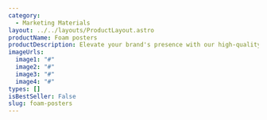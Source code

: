 ```yaml
---
category:
  - Marketing Materials
layout: ../../layouts/ProductLayout.astro
productName: Foam posters
productDescription: Elevate your brand's presence with our high-quality Foam posters, crafted to make a lasting impression. Perfect for businesses aiming to stand out with professional and vibrant marketing materials.
imageUrls:
  image1: "#"
  image2: "#"
  image3: "#"
  image4: "#"
types: []
isBestSeller: False
slug: foam-posters
---
```


